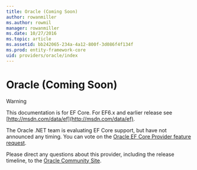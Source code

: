 ```yaml
---
title: Oracle (Coming Soon)
author: rowanmiller
ms.author: rowmil
manager: rowanmiller
ms.date: 10/27/2016
ms.topic: article
ms.assetid: bb242065-234a-4a12-800f-3d086f4f134f
ms.prod: entity-framework-core
uid: providers/oracle/index
---
```

# Oracle (Coming Soon)

> [!WARNING]
> This documentation is for EF Core. For EF6.x and earlier release see [http://msdn.com/data/ef](http://msdn.com/data/ef).

The Oracle .NET team is evaluating EF Core support, but have not announced any timing. You can vote on the [Oracle EF Core Provider feature request](https://apex.oracle.com/pls/apex/f?p=18357:39:105422858407495::NO::P39_ID:28241).

Please direct any questions about this provider, including the release timeline, to the [Oracle Community Site](https://community.oracle.com/).
